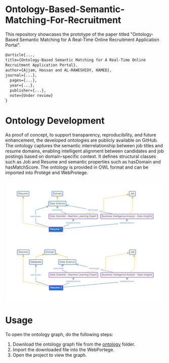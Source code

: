 # Ontology-Based-Semantic-Matching-For-Recruitment
This repository showcases the prototype of the paper titled "Ontology-Based Semantic Matching for A Real-Time Online Recruitment Application Portal". 

```
@article{...,
title={Ontology-Based Semantic Matching for A Real-Time Online Recruitment Application Portal},
author={Ajjam, Hassan and AL-RAWESHIDY, HAMED},
journal={...},
  pages={...},
  year={...},
  publisher={...},
  note={Under review}  
}
```
# Ontology Development 
As proof of concept, to support transparency, reproducibility, and future enhancement, the developed ontologies are publicly available on GitHub. The ontology captures the semantic interrelationship between job titles and resume domains, enabling intelligent alignment between candidates and job postings based on domain-specific context. It defines structural classes such as Job and Resume and semantic properties such as hasDomain and hasMatchScore. The ontology is provided in OWL format and can be imported into Protégé and WebProtege. 

<p align="center">
  <img src="images/Graph.png" width="700" title="Ontology Prototype">
</p>

# Usage
To open the ontology graph, do the following steps:
1. Download the ontology graph file from the [ontology](https://github.com/HassanAjjam2/Ontology-Based-Semantic-Matching-For-Recruitment/tree/main/ontology) folder.
2. Import the downloaded file into the WebPortege.
3. Open the project to view the graph.  
